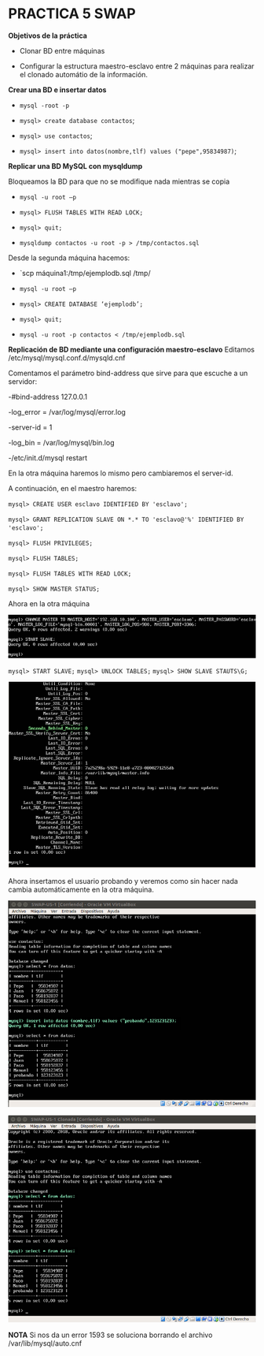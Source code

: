 # PRACTICA 5 SWAP

**Objetivos de la práctica**

- Clonar BD entre máquinas

- Configurar la estructura maestro-esclavo entre 2 máquinas para realizar el clonado automátio de la información.

**Crear una BD e insertar datos**

- `mysql -root -p`
- `mysql> create database contactos`;
- `mysql> use contactos`;

- `mysql> insert into datos(nombre,tlf) values ("pepe",95834987)`;



**Replicar una BD MySQL con mysqldump**

Bloqueamos la BD para que no se modifique nada mientras se copia

- `mysql -u root –p`
- `mysql> FLUSH TABLES WITH READ LOCK;`
- `mysql> quit;`

- `mysqldump contactos -u root -p > /tmp/contactos.sql`


Desde la segunda máquina hacemos:

- `scp máquina1:/tmp/ejemplodb.sql /tmp/

- `mysql -u root –p`
- `mysql> CREATE DATABASE ‘ejemplodb’;`
- `mysql> quit;`

- `mysql -u root -p contactos < /tmp/ejemplodb.sql`


**Replicación de BD mediante una configuración maestro-esclavo**
Editamos /etc/mysql/mysql.conf.d/mysqld.cnf

Comentamos el parámetro bind-address que sirve para que escuche a un servidor:

-#bind-address 127.0.0.1

-log_error = /var/log/mysql/error.log

-server-id = 1

-log_bin = /var/log/mysql/bin.log

-/etc/init.d/mysql restart

En la otra máquina haremos lo mismo pero cambiaremos el server-id.



A continuación, en el maestro haremos:

`mysql> CREATE USER esclavo IDENTIFIED BY 'esclavo';`

`mysql> GRANT REPLICATION SLAVE ON *.* TO 'esclavo@'%' IDENTIFIED BY 'esclavo';`

`mysql> FLUSH PRIVILEGES;`

`mysql> FLUSH TABLES;`

`mysql> FLUSH TABLES WITH READ LOCK;`

`mysql> SHOW MASTER STATUS;`

Ahora en la otra máquina 

![img](https://raw.githubusercontent.com/toniMR/SWAP-18-19/master/practicas/P5/imagenes/Change-Master.png)

`mysql> START SLAVE;`
`mysql> UNLOCK TABLES;`
`mysql> SHOW SLAVE STAUTS\G;`

![img](https://raw.githubusercontent.com/toniMR/SWAP-18-19/master/practicas/P5/imagenes/show-slave-status.png)

Ahora insertamos el usuario probando y veremos como sin hacer nada cambia automáticamente en la otra máquina.

![img](https://raw.githubusercontent.com/toniMR/SWAP-18-19/master/practicas/P5/imagenes/insertar-maestro.png)

![img](https://raw.githubusercontent.com/toniMR/SWAP-18-19/master/practicas/P5/imagenes/insertar-esclavo.png)


**NOTA**
Si nos da un error 1593 se soluciona borrando el archivo /var/lib/mysql/auto.cnf

